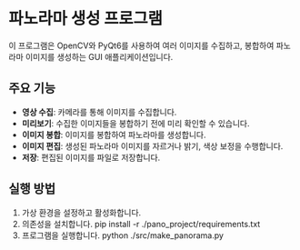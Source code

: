 # 파노라마 생성 프로그램

이 프로그램은 OpenCV와 PyQt6를 사용하여 여러 이미지를 수집하고, 봉합하여 파노라마 이미지를 생성하는 GUI 애플리케이션입니다.

## 주요 기능
- **영상 수집**: 카메라를 통해 이미지를 수집합니다.
- **미리보기**: 수집한 이미지들을 봉합하기 전에 미리 확인할 수 있습니다.
- **이미지 봉합**: 이미지를 봉합하여 파노라마를 생성합니다.
- **이미지 편집**: 생성된 파노라마 이미지를 자르거나 밝기, 색상 보정을 수행합니다.
- **저장**: 편집된 이미지를 파일로 저장합니다.

## 실행 방법
1. 가상 환경을 설정하고 활성화합니다.
2. 의존성을 설치합니다.
  pip install -r ./pano_project/requirements.txt
3. 프로그램을 실행합니다.
  python ./src/make_panorama.py

